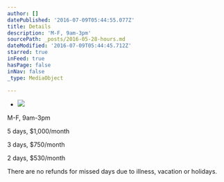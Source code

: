 ```yaml
---
author: []
datePublished: '2016-07-09T05:44:55.077Z'
title: Details
description: 'M-F, 9am-3pm'
sourcePath: _posts/2016-05-28-hours.md
dateModified: '2016-07-09T05:44:45.712Z'
starred: true
inFeed: true
hasPage: false
inNav: false
_type: MediaObject

---
```

* ![                    ](https://the-grid-user-content.s3-us-west-2.amazonaws.com/73647156-fc24-4e8d-b61c-1ea6ac93d473.jpg)

M-F, 9am-3pm

5 days, $1,000/month

3 days, $750/month

2 days, $530/month

There are no refunds for missed days due to illness, vacation or holidays.